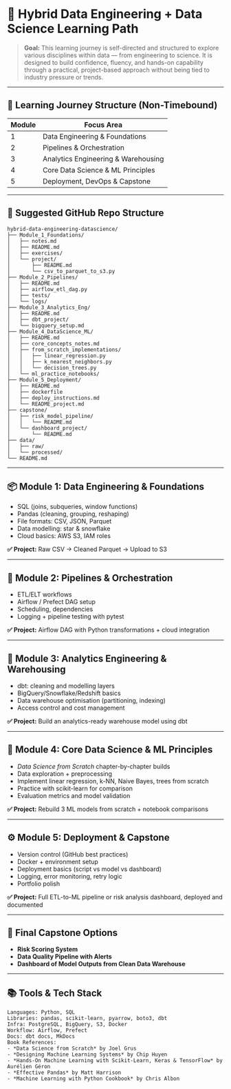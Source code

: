 # 🚀 Hybrid Data Engineering + Data Science Learning Path

> **Goal:** This learning journey is self-directed and structured to explore various disciplines within data — from engineering to science. It is designed to build confidence, fluency, and hands-on capability through a practical, project-based approach without being tied to industry pressure or trends.

---

## 🧭 Learning Journey Structure (Non-Timebound)
| Module | Focus Area                          |
|--------|-------------------------------------|
| 1      | Data Engineering & Foundations      |
| 2      | Pipelines & Orchestration           |
| 3      | Analytics Engineering & Warehousing |
| 4      | Core Data Science & ML Principles   |
| 5      | Deployment, DevOps & Capstone       |

---

## 📁 Suggested GitHub Repo Structure
```
hybrid-data-engineering-datascience/
├── Module_1_Foundations/
│   ├── notes.md
│   ├── README.md
│   ├── exercises/
│   └── project/
│       ├── README.md
│       └── csv_to_parquet_to_s3.py
├── Module_2_Pipelines/
│   ├── README.md
│   ├── airflow_etl_dag.py
│   ├── tests/
│   └── logs/
├── Module_3_Analytics_Eng/
│   ├── README.md
│   ├── dbt_project/
│   └── bigquery_setup.md
├── Module_4_DataScience_ML/
│   ├── README.md
│   ├── core_concepts_notes.md
│   ├── from_scratch_implementations/
│   │   ├── linear_regression.py
│   │   ├── k_nearest_neighbors.py
│   │   └── decision_trees.py
│   └── ml_practice_notebooks/
├── Module_5_Deployment/
│   ├── README.md
│   ├── dockerfile
│   ├── deploy_instructions.md
│   └── README_project.md
├── capstone/
│   ├── risk_model_pipeline/
│   │   └── README.md
│   └── dashboard_project/
│       └── README.md
├── data/
│   ├── raw/
│   └── processed/
└── README.md
```

---

## 📦 Module 1: Data Engineering & Foundations
- SQL (joins, subqueries, window functions)
- Pandas (cleaning, grouping, reshaping)
- File formats: CSV, JSON, Parquet
- Data modelling: star & snowflake
- Cloud basics: AWS S3, IAM roles

**✅ Project:** Raw CSV → Cleaned Parquet → Upload to S3

---

## 🔁 Module 2: Pipelines & Orchestration
- ETL/ELT workflows
- Airflow / Prefect DAG setup
- Scheduling, dependencies
- Logging + pipeline testing with pytest

**✅ Project:** Airflow DAG with Python transformations + cloud integration

---

## 🧱 Module 3: Analytics Engineering & Warehousing
- dbt: cleaning and modelling layers
- BigQuery/Snowflake/Redshift basics
- Data warehouse optimisation (partitioning, indexing)
- Access control and cost management

**✅ Project:** Build an analytics-ready warehouse model using dbt

---

## 🤖 Module 4: Core Data Science & ML Principles
- *Data Science from Scratch* chapter-by-chapter builds
- Data exploration + preprocessing
- Implement linear regression, k-NN, Naive Bayes, trees from scratch
- Practice with scikit-learn for comparison
- Evaluation metrics and model validation

**✅ Project:** Rebuild 3 ML models from scratch + notebook comparisons

---

## ⚙️ Module 5: Deployment & Capstone
- Version control (GitHub best practices)
- Docker + environment setup
- Deployment basics (script vs model vs dashboard)
- Logging, error monitoring, retry logic
- Portfolio polish

**✅ Project:** Full ETL-to-ML pipeline or risk analysis dashboard, deployed and documented

---

## 🏁 Final Capstone Options
- **Risk Scoring System**
- **Data Quality Pipeline with Alerts**
- **Dashboard of Model Outputs from Clean Data Warehouse**

---

## 📚 Tools & Tech Stack
```
Languages: Python, SQL
Libraries: pandas, scikit-learn, pyarrow, boto3, dbt
Infra: PostgreSQL, BigQuery, S3, Docker
Workflow: Airflow, Prefect
Docs: dbt docs, MkDocs
Book References:
- *Data Science from Scratch* by Joel Grus
- *Designing Machine Learning Systems* by Chip Huyen
- *Hands-On Machine Learning with Scikit-Learn, Keras & TensorFlow* by Aurélien Géron
- *Effective Pandas* by Matt Harrison
- *Machine Learning with Python Cookbook* by Chris Albon
```
